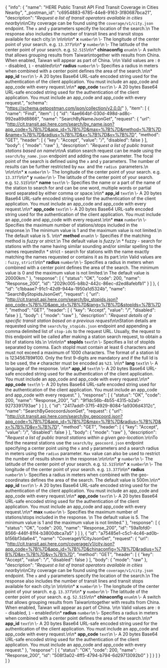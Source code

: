 {
  "info": {
    "name": "HERE Public Transit API Find Transit Coverage in Cities Nearby",
    "_postman_id": "c6954883-6785-44e8-9163-3f80687bca21",
    "description": "*Request a list of transit operators available in cities nearby*\n\nCity coverage can be found using the `coverage/v1/city.json` endpoint. The `x` and `y` parameters specify the location of the search.\n  The response also includes the number of transit lines and transit stops available for each city.\n  \n\n\n\n* **x**  `number`\n \\- The longitude of the center point of your search.    e.g. `13.377`\n\n* **y**  `number`\n \\- The latitude of the center point of your search.    e.g. `52.515`\n\n* **chinaconfig**  `enum`\n \\- A switch that allows grouping results from Taiwan\ntogether with results from China.    When enabled, Taiwan will appear as part of China.    \n\n    Valid values are : `0` - disabled, `1` - enabled\n\n* **radius**  `number`\n \\- Specifies a radius in meters when combined with a center point defines the area of the search.\n\n* **app_id**  `text`\n \\- A 20 bytes Base64 URL-safe encoded string used for the authentication of the client application.    You must include an app_code and app_code with every request.\n\n* **app_code**  `text`\n \\- A 20 bytes Base64 URL-safe encoded string used for the authentication of the client application.    You must include an app_code and app_code with every request.",
    "schema": "https://schema.getpostman.com/json/collection/v2.0.0/"
  },
  "item": [
    {
      "name": "Find",
      "item": [
        {
          "id": "4ae664bf-030d-498d-ad8c-992ea89d8866",
          "name": "SearchByNameJsonGet",
          "request": {
            "url": "http://cit.transit.api.here.com/search/by_name.json?app_code=%7B%7D&app_id=%7B%7D&max=%7B%7D&method=%7B%7D&name=%7B%7D&radius=%7B%7D&x=%7B%7D&y=%7B%7D",
            "method": "GET",
            "header": [
              {
                "key": "Accept",
                "value": "*/*",
                "disabled": false
              }
            ],
            "body": {
              "mode": "raw"
            },
            "description": "*Request a list of public transit stations based on name*\n\nA station search request can be made using the `search/by_name.json` endpoint and adding the `name` parameter. The focal point of the search is defined using the `x` and `y` parameters. The number of results can be further restricted by `max `and the `radius `parameters.\n  \n\n\n\n* **x**  `number`\n \\- The longitude of the center point of your search.    e.g. `13.377`\n\n* **y**  `number`\n \\- The latitude of the center point of your search.    e.g. `52.515`\n\n* **name**  `text`\n \\- Specifies the name or a part of the name of the station to search for and can be one word, multiple words or partial word separated by either comma or space.\n\n* **app_id**  `text`\n \\- A 20 bytes Base64 URL-safe encoded string used for the authentication of the client application.    You must include an app_code and app_code with every request.\n\n* **app_code**  `text`\n \\- A 20 bytes Base64 URL-safe encoded string used for the authentication of the client application.    You must include an app_code and app_code with every request.\n\n* **max**  `number`\n \\- Specifies the maximum number of stations/stops included in the response.\n  The minimum value is 1 and the maximum value is not limited.\n  The default value is 5.     \n\n* **method**  `enum`\n \\- Specifies if the matching method is *fuzzy* or *strict*.\n  The default value is *fuzzy*.\n    * fuzzy - search for stations with the name having similar sounding and/or similar spelling to the names requested\n    * strict - search for stations with the name exactly matching the names requested or contains it as its part.\n\n   Valid values are : `fuzzy`, `strict`\n\n* **radius**  `number`\n \\- Specifies a radius in meters when combined with a center point defines the area of the search. The minimum value is 0 and the maximum value is not limited.\n  The default value is 20000km."
          },
          "response": [
            {
              "status": "OK",
              "code": 200,
              "name": "Response_200",
              "id": "2029c005-b8b2-442c-86ec-d2ed8afebfb1"
            }
          ]
        },
        {
          "id": "c1bbaae7-91c1-42d9-944a-1950a1d5324b",
          "name": "SearchByStopidsJsonGet",
          "request": {
            "url": "http://cit.transit.api.here.com/search/by_stopids.json?app_code=%7B%7D&app_id=%7B%7D&lang=%7B%7D&stopIds=%7B%7D",
            "method": "GET",
            "header": [
              {
                "key": "Accept",
                "value": "*/*",
                "disabled": false
              }
            ],
            "body": {
              "mode": "raw"
            },
            "description": "*Request details of a specific transit station based on a previous request*\n\nStation details are requested using the `search/by_stopids.json` endpoint and appending a comma delimited list of `stop-ids` to the request URL. Usually, the request to this endpoint will be called after making a station search request, to obtain a list of stations Ids.\n  \n\n\n\n* **stopIds**  `text`\n \\- Specifies a list of stopIds separated by comma. Each stopId must contain at least 6 characters and must not exceed a maximum of 1000 characters.     The format of a station Id is 123456789#100. Only the first 9-digits are mandatory and if the full Id is to be used, the `#` character must be encoded as `%23`.      \n\n* **lang**  `text`\n \\- A language of the response. \n\n* **app_id**  `text`\n \\- A 20 bytes Base64 URL-safe encoded string used for the authentication of the client application.    You must include an app_code and app_code with every request.\n\n* **app_code**  `text`\n \\- A 20 bytes Base64 URL-safe encoded string used for the authentication of the client application.    You must include an app_code and app_code with every request."
          },
          "response": [
            {
              "status": "OK",
              "code": 200,
              "name": "Response_200",
              "id": "9f1dc56b-4b55-4315-b2a0-9273391793ae"
            }
          ]
        },
        {
          "id": "2417add1-37f5-4929-8084-1a9306d4312c",
          "name": "SearchByGeocoordJsonGet",
          "request": {
            "url": "http://cit.transit.api.here.com/search/by_geocoord.json?app_code=%7B%7D&app_id=%7B%7D&max=%7B%7D&radius=%7B%7D&x=%7B%7D&y=%7B%7D",
            "method": "GET",
            "header": [
              {
                "key": "Accept",
                "value": "*/*",
                "disabled": false
              }
            ],
            "body": {
              "mode": "raw"
            },
            "description": "*Request a list of public transit stations within a given geo-location.*\n\nTo find the nearest stations use the `search/by_geocoord.json` endpoint specifying a center point using the `x` and `y` parameters and a search radius in meters using the `radius` parameter. `Max` value can also be used to restrict the number of results shown in the response.\n\n\n\n* **y**  `number`\n \\- The latitude of the center point of your search.    e.g. `52.515`\n\n* **x**  `number`\n \\- The longitude of the center point of your search.    e.g. `13.377`\n\n* **radius**  `number`\n \\- Specifies a radius in meters when combined with the geo-coordinates defines the area of the search. The default value is 500m.\n\n* **app_id**  `text`\n \\- A 20 bytes Base64 URL-safe encoded string used for the authentication of the client application.    You must include an app_code and app_code with every request.\n\n* **app_code**  `text`\n \\- A 20 bytes Base64 URL-safe encoded string used for the authentication of the client application.    You must include an app_code and app_code with every request.\n\n* **max**  `number`\n \\- Specifies the maximum number of stations/stops included in the response. \n          The default value is 5. The minimum value is 1 and the maximum value is not limited."
          },
          "response": [
            {
              "status": "OK",
              "code": 200,
              "name": "Response_200",
              "id": "59a1bfd0-8566-446f-81f4-b3800dbca7a5"
            }
          ]
        },
        {
          "id": "a75485e1-c5c1-4c46-ad0b-b156bf3da6e4",
          "name": "CoverageV1CityJsonGet",
          "request": {
            "url": "http://cit.transit.api.here.com/coverage/v1/city.json?app_code=%7B%7D&app_id=%7B%7D&chinaconfig=%7B%7D&radius=%7B%7D&x=%7B%7D&y=%7B%7D",
            "method": "GET",
            "header": [
              {
                "key": "Accept",
                "value": "*/*",
                "disabled": false
              }
            ],
            "body": {
              "mode": "raw"
            },
            "description": "*Request a list of transit operators available in cities nearby*\n\nCity coverage can be found using the `coverage/v1/city.json` endpoint. The `x` and `y` parameters specify the location of the search.\n  The response also includes the number of transit lines and transit stops available for each city.\n  \n\n\n\n* **x**  `number`\n \\- The longitude of the center point of your search.    e.g. `13.377`\n\n* **y**  `number`\n \\- The latitude of the center point of your search.    e.g. `52.515`\n\n* **chinaconfig**  `enum`\n \\- A switch that allows grouping results from Taiwan\ntogether with results from China.    When enabled, Taiwan will appear as part of China.    \n\n    Valid values are : `0` - disabled, `1` - enabled\n\n* **radius**  `number`\n \\- Specifies a radius in meters when combined with a center point defines the area of the search.\n\n* **app_id**  `text`\n \\- A 20 bytes Base64 URL-safe encoded string used for the authentication of the client application.    You must include an app_code and app_code with every request.\n\n* **app_code**  `text`\n \\- A 20 bytes Base64 URL-safe encoded string used for the authentication of the client application.    You must include an app_code and app_code with every request."
          },
          "response": [
            {
              "status": "OK",
              "code": 200,
              "name": "Response_200",
              "id": "508f3a02-4ff5-4794-b794-6d29713092b0"
            }
          ]
        }
      ]
    }
  ]
}
